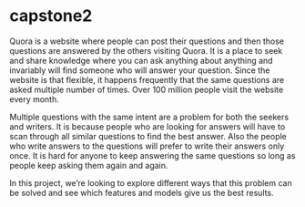 # capstone2
Quora is a website where people can post their questions and then those questions are answered by the others visiting Quora. It is a place to seek and share knowledge where you can ask anything about anything and invariably will find someone who will answer your question. Since the website is that flexible, it happens frequently that the same questions are asked multiple number of times. Over 100 million people visit the website every month.

Multiple questions with the same intent are a problem for both the seekers and writers. It is because people who are looking for answers will have to scan through all similar questions to find the best answer. Also the people who write answers to the questions will prefer to write their answers only once. It is hard for anyone to keep answering the same questions so long as people keep asking them again and again.

In this project, we’re looking to explore different ways that this problem can be solved and see which features and models give us the best results.
